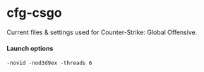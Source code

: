 cfg-csgo
========

Current files & settings used for Counter-Strike: Global Offensive.

#### Launch options

`-novid -nod3d9ex -threads 6`